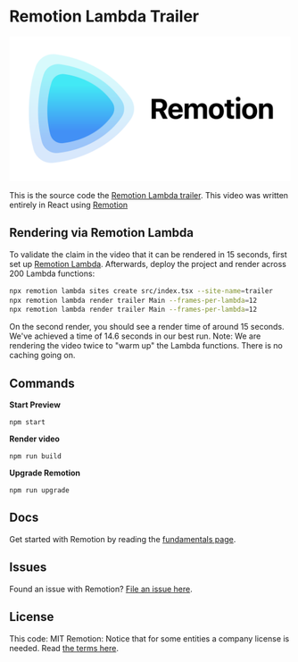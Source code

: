# Remotion Lambda Trailer

<p align="center">
  <a href="https://github.com/JonnyBurger/remotion-logo">
    <img src="https://github.com/JonnyBurger/remotion-logo/raw/main/withtitle/element-0.png">
  </a>
</p>

This is the source code the [Remotion Lambda trailer](https://todo.com). This video was written entirely in React using [Remotion](https://remotion.dev)

## Rendering via Remotion Lambda

To validate the claim in the video that it can be rendered in 15 seconds, first set up [Remotion Lambda](https://remotion.dev/docs/lambda/setup). Afterwards, deploy the project and render across 200 Lambda functions:

```bash
npx remotion lambda sites create src/index.tsx --site-name=trailer
npx remotion lambda render trailer Main --frames-per-lambda=12
npx remotion lambda render trailer Main --frames-per-lambda=12
```

On the second render, you should see a render time of around 15 seconds. We've achieved a time of 14.6 seconds in our best run.
Note: We are rendering the video twice to "warm up" the Lambda functions. There is no caching going on.

## Commands

**Start Preview**

```console
npm start
```

**Render video**

```console
npm run build
```

**Upgrade Remotion**

```console
npm run upgrade
```

## Docs

Get started with Remotion by reading the [fundamentals page](https://www.remotion.dev/docs/the-fundamentals).

## Issues

Found an issue with Remotion? [File an issue here](https://github.com/JonnyBurger/remotion/issues/new).

## License

This code: MIT
Remotion: Notice that for some entities a company license is needed. Read [the terms here](https://github.com/JonnyBurger/remotion/blob/main/LICENSE.md).
